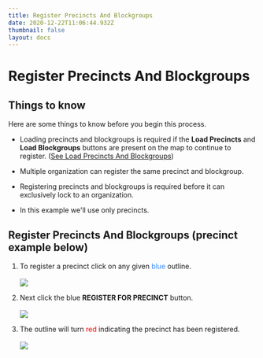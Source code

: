 ```yaml
---
title: Register Precincts And Blockgroups
date: 2020-12-22T11:06:44.932Z
thumbnail: false
layout: docs
---
```

# Register Precincts And Blockgroups

## Things to know

Here are some things to know before you begin this process.

* Loading precincts and blockgroups is required if the **Load Precincts** and **Load Blockgroups** buttons are present on the map to continue to register. ([See Load Precincts And Blockgroups][1])

* Multiple organization can register the same precinct and blockgroup.

* Registering precincts and blockgroups is required before it can exclusively lock to an organization.

* In this example we'll use only precincts.

[1]: /Targeting/load-precincts-and-blockgroups

## Register Precincts And Blockgroups (precinct example below)

1. To register a precinct click on any given <span style="color:#3388ff;">blue</span> outline.
<br><br>
![](../../images/targeting-register-step1.jpg)

2. Next click the blue **REGISTER FOR PRECINCT** button.
<br><br>
![](../../images/targeting-register-step2.jpg)

3. The outline will turn <span style="color:red">red</span> indicating the precinct has been registered.
<br><br>
![](../../images/targeting-register-step3.jpg)
